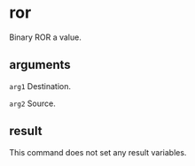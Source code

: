 # ror

Binary ROR a value.

## arguments

`arg1` Destination.

`arg2` Source.

## result

This command does not set any result variables.
